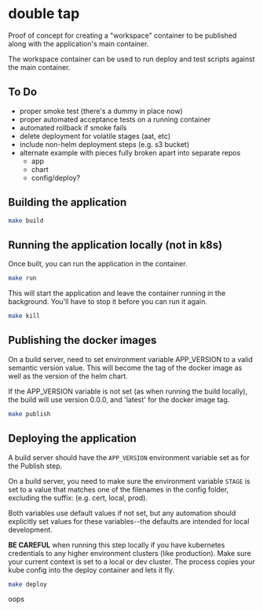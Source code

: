 # double tap

Proof of concept for creating a "workspace" container to be published along with the application's main container.

The workspace container can be used to run deploy and test scripts against the main container.

## To Do

* proper smoke test (there's a dummy in place now)
* proper automated acceptance tests on a running container
* automated rollback if smoke fails
* delete deployment for volatile stages (aat, etc)
* include non-helm deployment steps (e.g. s3 bucket)
* alternate example with pieces fully broken apart into separate repos
  * app
  * chart
  * config/deploy?

## Building the application

```sh
make build
```

## Running the application locally (not in k8s)

Once built, you can run the application in the container.

```sh
make run
```

This will start the application and leave the container running in the background. You'll have to stop it before you can run it again.

```sh
make kill
```

## Publishing the docker images

On a build server, need to set environment variable APP_VERSION to a valid semantic version value. This will become the tag of the docker image as well as the version of the helm chart.

If the APP_VERSION variable is not set (as when running the build locally), the build will use version 0.0.0, and 'latest' for the docker image tag.

```sh
make publish
```

## Deploying the application

A build server should have the `APP_VERSION` environment variable set as for the Publish step.

On a build server, you need to make sure the environment variable `STAGE` is set to a value that matches one of the filenames in the config folder, excluding the suffix: (e.g. cert, local, prod).

Both variables use default values if not set, but any automation should explicitly set values for these variables--the defaults are intended for local development.

__BE CAREFUL__ when running this step locally if you have kubernetes credentials to any higher environment clusters (like production). Make sure your current context is set to a local or dev cluster. The process copies your kube config into the deploy container and lets it fly.

```sh
make deploy
```

oops
